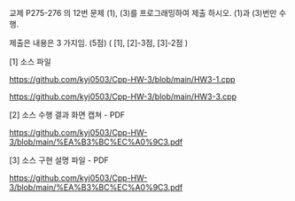 교제 P275-276 의 12번 문제 (1), (3)를 프로그래밍하여 제출 하시오.  (1)과 (3)번만 수행.

제출은 내용은 3 가지임.  (5점) (  [1], [2]-3점,  [3]-2점  )

[1] 소스 파일

https://github.com/kyj0503/Cpp-HW-3/blob/main/HW3-1.cpp

https://github.com/kyj0503/Cpp-HW-3/blob/main/HW3-3.cpp

[2] 소스 수행 결과 화면 캡쳐 - PDF

https://github.com/kyj0503/Cpp-HW-3/blob/main/%EA%B3%BC%EC%A0%9C3.pdf

[3] 소스 구현 설명 파일 - PDF

https://github.com/kyj0503/Cpp-HW-3/blob/main/%EA%B3%BC%EC%A0%9C3.pdf
